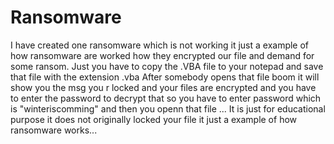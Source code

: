 # Ransomware
I have created one ransomware which is not working it just a example of how ransomware are worked how they encrypted our file and demand for some ransom.
Just you have to copy the .VBA file to your notepad and save that file with the extension .vba 
After somebody opens that file boom it will show you the msg you r locked and your files are encrypted and you have to enter the password to decrypt that 
so you have to enter password which is "winteriscomming" and then you openn that file ...
It is just for educational purpose it does not originally locked your file it just a example of how ransomware works...
